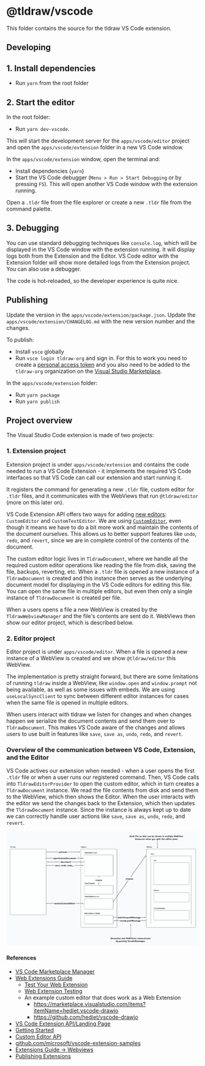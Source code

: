 # @tldraw/vscode

This folder contains the source for the tldraw VS Code extension.

## Developing

## 1. Install dependencies

- Run `yarn` from the root folder

## 2. Start the editor

In the root folder:

- Run `yarn dev-vscode`.

This will start the development server for the `apps/vscode/editor` project and open the `apps/vscode/extension` folder in a new VS Code window.

In the `apps/vscode/extension` window, open the terminal and:

- Install dependencies (`yarn`)
- Start the VS Code debugger (`Menu > Run > Start Debugging` or by pressing `F5`). This will open another VS Code window with the extension running.

Open a `.tldr` file from the file explorer or create a new `.tldr` file from the command palette.

## 3. Debugging
You can use standard debugging techniques like `console.log`, which will be displayed in the VS Code window with the extension running. It will display logs both from the Extension and the Editor. VS Code editor with the Extension folder will show more detailed logs from the Extension project. You can also use a debugger.

The code is hot-reloaded, so the developer experience is quite nice.

## Publishing

Update the version in the `apps/vscode/extension/package.json`. Update the `apps/vscode/extension/CHANGELOG.md` with the new version number and the changes.

To publish:

- Install `vsce` globally
- Run `vsce login tldraw-org` and sign in. For this to work you need to create a [personal access token](https://code.visualstudio.com/api/working-with-extensions/publishing-extension#get-a-personal-access-token) and you also need to be added to the `tldraw-org` organization on the [Visual Studio Marketplace](https://marketplace.visualstudio.com/manage). 

In the `apps/vscode/extension` folder:
- Run `yarn package`
- Run `yarn publish`

## Project overview

The Visual Studio Code extension is made of two projects:

### 1. Extension project 
Extension project is under `apps/vscode/extension` and contains the code needed to run a VS Code Extension - it implements the required VS Code interfaces so that VS Code can call our extension and start running it.

It registers the command for generating a new `.tldr` file, custom editor for `.tldr` files, and it communicates with the WebViews that run `@tldraw/editor` (more on this later on).

VS Code Extension API offers two ways for adding [new editors](https://code.visualstudio.com/api/extension-guides/custom-editors): `CustomEditor` and `CustomTextEditor`. We are using [`CustomEditor`](https://code.visualstudio.com/api/extension-guides/custom-editors#custom-editor), even though it means we have to do a bit more work and maintain the contents of the document ourselves. This allows us to better support features like `undo`, `redo`, and `revert`, since we are in complete control of the contents of the document. 

The custom editor logic lives in `TldrawDocument`, where we handle all the required custom editor operations like reading the file from disk, saving the file, backups, reverting, etc. When a `.tldr` file is opened a new instance of a `TldrawDocument` is created and this instance then serves as the underlying document model for displaying in the VS Code editors for editing this file. You can open the same file in multiple editors, but even then only a single instance of `TldrawDocument` is created per file.

When a users opens a file a new WebView is created by the `TldrawWebviewManager` and the file's contents are sent do it. WebViews then show our editor project, which is described below.

### 2. Editor project 
Editor project is under `apps/vscode/editor`. When a file is opened a new instance of a WebView is created and we show `@tldraw/editor` this WebView.

The implementation is pretty straight forward, but there are some limitations of running `tldraw` inside a WebView, like `window.open` and `window.prompt` not being available, as well as some issues with embeds. We are using `useLocalSyncClient` to sync between different editor instances for cases when the same file is opened in multiple editors.

When users interact with tldraw we listen for changes and when changes happen we serialize the document contents and send them over to `TldrawDocument`. This makes VS Code aware of the changes and allows users to use built in features like `save`, `save as`, `undo`, `redo`, and `revert`.

### Overview of the communication between VS Code, Extension, and the Editor

VS Code actives our extension when needed - when a user opens the first `.tldr` file or when a user runs our registered command. Then, VS Code calls into `TldrawEditorProvider` to open the custom editor, which in turn creates a `TldrawDocument` instance. We read the file contents from disk and send them to the WebView, which then shows the Editor. When the user interacts with the editor we send the changes back to the Extension, which then updates the `TldrawDocument` instance. Since the instance is always kept up to date we can correctly handle user actions like `save`, `save as`, `undo`, `redo`, and `revert`.

![VS Code Extension](VS-Code-Extension-1.png)


#### References

- [VS Code Marketplace Manager](https://marketplace.visualstudio.com/manage/)
- [Web Extensions Guide](https://code.visualstudio.com/api/extension-guides/web-extensions)
  - [Test Your Web Extension](https://code.visualstudio.com/api/extension-guides/web-extensions#test-your-web-extension)
  - [Web Extension Testing](https://code.visualstudio.com/api/extension-guides/web-extensions#web-extension-tests)
  - An example custom editor that does work as a Web Extension
    - https://marketplace.visualstudio.com/items?itemName=hediet.vscode-drawio
    - https://github.com/hediet/vscode-drawio
- [VS Code Extension API/Landing Page](https://code.visualstudio.com/api)
- [Getting Started](https://code.visualstudio.com/api/get-started/your-first-extension)
- [Custom Editor API](https://code.visualstudio.com/api/extension-guides/custom-editors)
- [github.com/microsoft/vscode-extension-samples](https://github.com/microsoft/vscode-extension-samples)
- [Extensions Guide -> Webviews](https://code.visualstudio.com/api/extension-guides/webview)
- [Publishing Extensions](https://code.visualstudio.com/api/working-with-extensions/publishing-extension)

